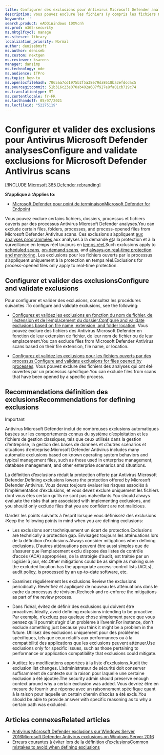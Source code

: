 ```yaml
---
title: Configurer des exclusions pour Antivirus Microsoft Defender analyses
description: Vous pouvez exclure les fichiers (y compris les fichiers modifiés par des processus spécifiés) et les dossiers d’être analysés par Antivirus Microsoft Defender. Validez vos exclusions avec PowerShell.
keywords: ''
search.product: eADQiWindows 10XVcnh
ms.prod: m365-security
ms.mktglfcycl: manage
ms.sitesec: library
localization_priority: Normal
author: denisebmsft
ms.author: deniseb
ms.custom: nextgen
ms.reviewer: ksarens
manager: dansimp
ms.technology: mde
ms.audience: ITPro
ms.topic: how-to
ms.openlocfilehash: 7065aa7cd1975b2f5a38e79da8618ba3efdcdac5
ms.sourcegitcommit: 51b316c23e070ab402a687f927e8fa01cb719c74
ms.translationtype: MT
ms.contentlocale: fr-FR
ms.lasthandoff: 05/07/2021
ms.locfileid: "52275119"
---
```

# <a name="configure-and-validate-exclusions-for-microsoft-defender-antivirus-scans"></a><span data-ttu-id="d01e5-104">Configurer et valider des exclusions pour Antivirus Microsoft Defender analyses</span><span class="sxs-lookup"><span data-stu-id="d01e5-104">Configure and validate exclusions for Microsoft Defender Antivirus scans</span></span>

[!INCLUDE [Microsoft 365 Defender rebranding](../../includes/microsoft-defender.md)]


<span data-ttu-id="d01e5-105">**S’applique à :**</span><span class="sxs-lookup"><span data-stu-id="d01e5-105">**Applies to:**</span></span>

- [<span data-ttu-id="d01e5-106">Microsoft Defender pour point de terminaison</span><span class="sxs-lookup"><span data-stu-id="d01e5-106">Microsoft Defender for Endpoint</span></span>](/microsoft-365/security/defender-endpoint/)

<span data-ttu-id="d01e5-107">Vous pouvez exclure certains fichiers, dossiers, processus et fichiers ouverts par des processus Antivirus Microsoft Defender analyses.</span><span class="sxs-lookup"><span data-stu-id="d01e5-107">You can exclude certain files, folders, processes, and process-opened files from Microsoft Defender Antivirus scans.</span></span> <span data-ttu-id="d01e5-108">Ces exclusions s’appliquent [aux analyses programmées,](scheduled-catch-up-scans-microsoft-defender-antivirus.md)aux analyses à la demande [et](run-scan-microsoft-defender-antivirus.md)à la protection et à la surveillance en temps réel toujours en [temps réel.](configure-real-time-protection-microsoft-defender-antivirus.md)</span><span class="sxs-lookup"><span data-stu-id="d01e5-108">Such exclusions apply to [scheduled scans](scheduled-catch-up-scans-microsoft-defender-antivirus.md), [on-demand scans](run-scan-microsoft-defender-antivirus.md), and [always-on real-time protection and monitoring](configure-real-time-protection-microsoft-defender-antivirus.md).</span></span> <span data-ttu-id="d01e5-109">Les exclusions pour les fichiers ouverts par le processus s’appliquent uniquement à la protection en temps réel.</span><span class="sxs-lookup"><span data-stu-id="d01e5-109">Exclusions for process-opened files only apply to real-time protection.</span></span>

## <a name="configure-and-validate-exclusions"></a><span data-ttu-id="d01e5-110">Configurer et valider des exclusions</span><span class="sxs-lookup"><span data-stu-id="d01e5-110">Configure and validate exclusions</span></span>

<span data-ttu-id="d01e5-111">Pour configurer et valider des exclusions, consultez les procédures suivantes :</span><span class="sxs-lookup"><span data-stu-id="d01e5-111">To configure and validate exclusions, see the following:</span></span>

- <span data-ttu-id="d01e5-112">[Configurez et validez les exclusions en fonction du nom de fichier, de l’extension et de l’emplacement du dossier.](configure-extension-file-exclusions-microsoft-defender-antivirus.md)</span><span class="sxs-lookup"><span data-stu-id="d01e5-112">[Configure and validate exclusions based on file name, extension, and folder location](configure-extension-file-exclusions-microsoft-defender-antivirus.md).</span></span> <span data-ttu-id="d01e5-113">Vous pouvez exclure des fichiers des Antivirus Microsoft Defender en fonction de leur extension de fichier, de leur nom de fichier ou de leur emplacement.</span><span class="sxs-lookup"><span data-stu-id="d01e5-113">You can exclude files from Microsoft Defender Antivirus scans based on their file extension, file name, or location.</span></span>

- <span data-ttu-id="d01e5-114">[Configurez et validez les exclusions pour les fichiers ouverts par des processus.](configure-process-opened-file-exclusions-microsoft-defender-antivirus.md)</span><span class="sxs-lookup"><span data-stu-id="d01e5-114">[Configure and validate exclusions for files opened by processes](configure-process-opened-file-exclusions-microsoft-defender-antivirus.md).</span></span> <span data-ttu-id="d01e5-115">Vous pouvez exclure des fichiers des analyses qui ont été ouvertes par un processus spécifique.</span><span class="sxs-lookup"><span data-stu-id="d01e5-115">You can exclude files from scans that have been opened by a specific process.</span></span>

## <a name="recommendations-for-defining-exclusions"></a><span data-ttu-id="d01e5-116">Recommandations définition des exclusions</span><span class="sxs-lookup"><span data-stu-id="d01e5-116">Recommendations for defining exclusions</span></span>

> [!IMPORTANT]
> <span data-ttu-id="d01e5-117">Antivirus Microsoft Defender inclut de nombreuses exclusions automatiques basées sur les comportements connus du système d’exploitation et les fichiers de gestion classiques, tels que ceux utilisés dans la gestion d’entreprise, la gestion des bases de données et d’autres scénarios et situations d’entreprise.</span><span class="sxs-lookup"><span data-stu-id="d01e5-117">Microsoft Defender Antivirus includes many automatic exclusions based on known operating system behaviors and typical management files, such as those used in enterprise management, database management, and other enterprise scenarios and situations.</span></span>  
> 
> <span data-ttu-id="d01e5-118">La définition d’exclusions réduit la protection offerte par Antivirus Microsoft Defender.</span><span class="sxs-lookup"><span data-stu-id="d01e5-118">Defining exclusions lowers the protection offered by Microsoft Defender Antivirus.</span></span> <span data-ttu-id="d01e5-119">Vous devez toujours évaluer les risques associés à l’implémentation d’exclusions, et vous devez exclure uniquement les fichiers dont vous êtes certain qu’ils ne sont pas malveillants.</span><span class="sxs-lookup"><span data-stu-id="d01e5-119">You should always evaluate the risks that are associated with implementing exclusions, and you should only exclude files that you are confident are not malicious.</span></span>

<span data-ttu-id="d01e5-120">Gardez les points suivants à l’esprit lorsque vous définissez des exclusions :</span><span class="sxs-lookup"><span data-stu-id="d01e5-120">Keep the following points in mind when you are defining exclusions:</span></span>  

- <span data-ttu-id="d01e5-121">Les exclusions sont techniquement un écart de protection.</span><span class="sxs-lookup"><span data-stu-id="d01e5-121">Exclusions are technically a protection gap.</span></span> <span data-ttu-id="d01e5-122">Envisagez toujours les atténuations lors de la définition d’exclusions.</span><span class="sxs-lookup"><span data-stu-id="d01e5-122">Always consider mitigations when defining exclusions.</span></span> <span data-ttu-id="d01e5-123">D’autres atténuations peuvent être aussi simples que de s’assurer que l’emplacement exclu dispose des listes de contrôle d’accès (ACA) appropriées, de la stratégie d’audit, est traitée par un logiciel à jour, etc.</span><span class="sxs-lookup"><span data-stu-id="d01e5-123">Other mitigations could be as simple as making sure the excluded location has the appropriate access-control lists (ACLs), audit policy, is processed by an up-to-date software, etc.</span></span>

- <span data-ttu-id="d01e5-124">Examinez régulièrement les exclusions.</span><span class="sxs-lookup"><span data-stu-id="d01e5-124">Review the exclusions periodically.</span></span> <span data-ttu-id="d01e5-125">Revérifiez et appliquez de nouveau les atténuations dans le cadre du processus de révision.</span><span class="sxs-lookup"><span data-stu-id="d01e5-125">Recheck and re-enforce the mitigations as part of the review process.</span></span>

- <span data-ttu-id="d01e5-126">Dans l’idéal, évitez de définir des exclusions qui doivent être proactives.</span><span class="sxs-lookup"><span data-stu-id="d01e5-126">Ideally, avoid defining exclusions intending to be proactive.</span></span> <span data-ttu-id="d01e5-127">Par exemple, n’excluez pas quelque chose simplement parce que vous pensez qu’il pourrait s’agir d’un problème à l’avenir.</span><span class="sxs-lookup"><span data-stu-id="d01e5-127">For instance, don't exclude something just because you think it might be a problem in the future.</span></span> <span data-ttu-id="d01e5-128">Utilisez des exclusions uniquement pour des problèmes spécifiques, tels que ceux relatifs aux performances ou à la compatibilité des applications que les exclusions peuvent atténuer.</span><span class="sxs-lookup"><span data-stu-id="d01e5-128">Use exclusions only for specific issues, such as those pertaining to performance or application compatibility that exclusions could mitigate.</span></span>

- <span data-ttu-id="d01e5-129">Auditez les modifications apportées à la liste d’exclusions.</span><span class="sxs-lookup"><span data-stu-id="d01e5-129">Audit the exclusion list changes.</span></span> <span data-ttu-id="d01e5-130">L’administrateur de sécurité doit conserver suffisamment de contexte sur la raison pour laquelle une certaine exclusion a été ajoutée.</span><span class="sxs-lookup"><span data-stu-id="d01e5-130">The security admin should preserve enough context around why a certain exclusion was added.</span></span> <span data-ttu-id="d01e5-131">Vous devriez être en mesure de fournir une réponse avec un raisonnement spécifique quant à la raison pour laquelle un certain chemin d’accès a été exclu.</span><span class="sxs-lookup"><span data-stu-id="d01e5-131">You should be able to provide answer with specific reasoning as to why a certain path was excluded.</span></span>

## <a name="related-articles"></a><span data-ttu-id="d01e5-132">Articles connexes</span><span class="sxs-lookup"><span data-stu-id="d01e5-132">Related articles</span></span>

- [<span data-ttu-id="d01e5-133">Antivirus Microsoft Defender exclusions sur Windows Server 2016</span><span class="sxs-lookup"><span data-stu-id="d01e5-133">Microsoft Defender Antivirus exclusions on Windows Server 2016</span></span>](configure-server-exclusions-microsoft-defender-antivirus.md)
- [<span data-ttu-id="d01e5-134">Erreurs courantes à éviter lors de la définition d’exclusions</span><span class="sxs-lookup"><span data-stu-id="d01e5-134">Common mistakes to avoid when defining exclusions</span></span>](common-exclusion-mistakes-microsoft-defender-antivirus.md)
